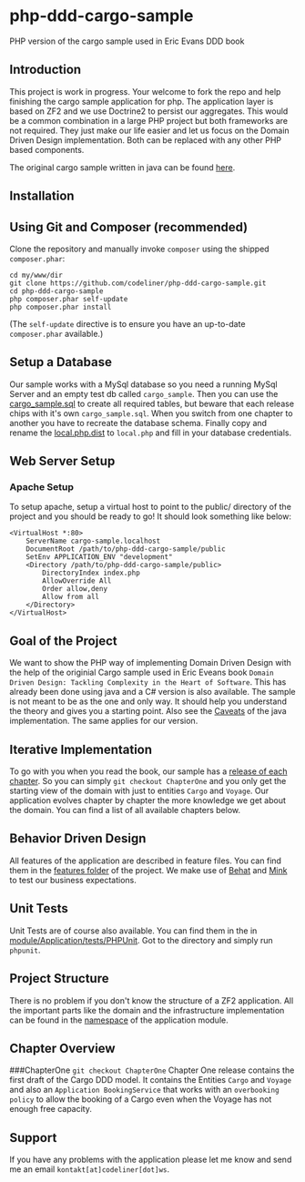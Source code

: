 php-ddd-cargo-sample
====================

PHP version of the cargo sample used in Eric Evans DDD book

Introduction
------------
This project is work in progress. Your welcome to fork the repo and help finishing the cargo sample application for php.
The application layer is based on ZF2 and we use Doctrine2 to persist our aggregates. 
This would be a common combination in a large PHP project but both frameworks are not required. They just make our life easier 
and let us focus on the Domain Driven Design implementation. Both can be replaced with any other PHP based components.

The original cargo sample written in java can be found [here](http://dddsample.sourceforge.net/).

Installation
------------

Using Git and Composer (recommended)
-----------------------------------
Clone the repository and manually invoke `composer` using the shipped
`composer.phar`:

    cd my/www/dir
    git clone https://github.com/codeliner/php-ddd-cargo-sample.git
    cd php-ddd-cargo-sample
    php composer.phar self-update
    php composer.phar install

(The `self-update` directive is to ensure you have an up-to-date `composer.phar`
available.)

Setup a Database
----------------
Our sample works with a MySql database so you need a running MySql Server and an
empty test db called `cargo_sample`. Then you can use the [cargo_sample.sql](https://github.com/codeliner/php-ddd-cargo-sample/blob/master/scripts/cargo_sample.sql) to create all
required tables, but beware that each release chips with it's own `cargo_sample.sql`.
When you switch from one chapter to another you have to recreate the database schema.
Finally copy and rename the [local.php.dist](https://github.com/codeliner/php-ddd-cargo-sample/blob/master/config/autoload/local.php.dist) to `local.php`
and fill in your database credentials.

Web Server Setup
----------------

### Apache Setup

To setup apache, setup a virtual host to point to the public/ directory of the
project and you should be ready to go! It should look something like below:

    <VirtualHost *:80>
        ServerName cargo-sample.localhost
        DocumentRoot /path/to/php-ddd-cargo-sample/public
        SetEnv APPLICATION_ENV "development"
        <Directory /path/to/php-ddd-cargo-sample/public>
            DirectoryIndex index.php
            AllowOverride All
            Order allow,deny
            Allow from all
        </Directory>
    </VirtualHost>

Goal of the Project
-------------------
We want to show the PHP way of implementing Domain Driven Design with the help of
the originial Cargo sample used in Eric Eveans book 
`Domain Driven Design: Tackling Complexity in the Heart of Software`.
This has already been done using java and a C# version is also available.
The sample is not meant to be as the one and only way. It should help you understand the theory
and gives you a starting point. Also see the [Caveats](http://dddsample.sourceforge.net/) of the 
java implementation. The same applies for our version. 

Iterative Implementation
------------------------
To go with you when you read the book, our sample has a [release of each chapter](https://github.com/codeliner/php-ddd-cargo-sample#chapter-overview). So you can
simply `git checkout ChapterOne` and you only get the starting view of the domain
with just to entities `Cargo` and `Voyage`. Our application evolves chapter by chapter
the more knowledge we get about the domain. You can find a list of all available chapters below.

Behavior Driven Design
----------------------
All features of the application are described in feature files. You can find them in
the [features folder](https://github.com/codeliner/php-ddd-cargo-sample/tree/master/features) of the project.
We make use of [Behat](http://behat.org/) and [Mink](http://mink.behat.org/) to test our
business expectations. 

Unit Tests
----------
Unit Tests are of course also available. You can find them in the in [module/Application/tests/PHPUnit](https://github.com/codeliner/php-ddd-cargo-sample/tree/master/module/Application/tests/PHPUnit).
Got to the directory and simply run `phpunit`.

Project Structure
-----------------
There is no problem if you don't know the structure of a ZF2 application. All the important
parts like the domain and the infrastructure implementation can be found in the [namespace](https://github.com/codeliner/php-ddd-cargo-sample/tree/master/module/Application/src/Application) of the application module.

Chapter Overview
----------------

###ChapterOne
`git checkout ChapterOne`
Chapter One release contains the first draft of the Cargo DDD model. 
It contains the Entities `Cargo` and `Voyage` and also an `Application BookingService` that works with an `overbooking policy` 
to allow the booking of a Cargo even when the Voyage has not enough free capacity.

Support
-------
If you have any problems with the application please let me know and send me an email `kontakt[at]codeliner[dot]ws`.

